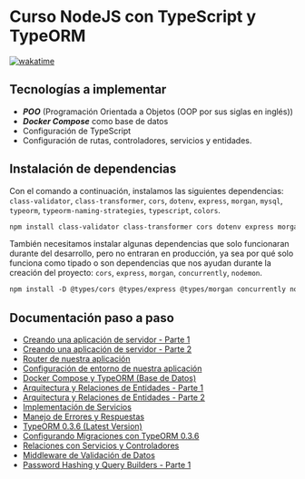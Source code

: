 # Curso NodeJS con TypeScript y TypeORM

[![wakatime](https://wakatime.com/badge/user/8ef73281-6d0a-4758-af11-fd880ca3009c/project/cb8f4b90-770f-46db-8895-01008d95e95f.svg?style=for-the-badge)](https://wakatime.com/badge/user/8ef73281-6d0a-4758-af11-fd880ca3009c/project/cb8f4b90-770f-46db-8895-01008d95e95f?style=for-the-badge)

## Tecnologías a implementar

- ***POO*** (Programación Orientada a Objetos (OOP por sus siglas en inglés))
- ***Docker Compose*** como base de datos
- Configuración de TypeScript
- Configuración de rutas, controladores, servicios y entidades.

## Instalación de dependencias

Con el comando a continuación, instalamos las siguientes dependencias: `class-validator`, `class-transformer`, `cors`, `dotenv`, `express`, `morgan`, `mysql`, `typeorm`, `typeorm-naming-strategies`, `typescript`, `colors`.

```txt
npm install class-validator class-transformer cors dotenv express morgan mysql typeorm typeorm-naming-strategies typescript colors
```

También necesitamos instalar algunas dependencias que solo funcionaran durante del desarrollo, pero no entraran en producción, ya sea por qué solo funciona como tipado o son dependencias que nos ayudan durante la creación del proyecto: `cors`, `express`, `morgan`, `concurrently`, `nodemon`.

```txt
npm install -D @types/cors @types/express @types/morgan concurrently nodemon
```

## Documentación paso a paso

- [Creando una aplicación de servidor - Parte 1](DOC/P1T1_Creando_Aplicacion_Servidor.md "P1T1")
- [Creando una aplicación de servidor - Parte 2](DOC/P1T2_Creando_Aplicacion_Servidor.md "P1T2")
- [Router de nuestra aplicación](DOC/P2T1_Router_Aplicacion.md "P2T1")
- [Configuración de entorno de nuestra aplicación](DOC/P3T1_Configuracion_Entorno.md "P3T1")
- [Docker Compose y TypeORM (Base de Datos)](DOC/P4T1_Docker_Compose_TypeORM.md "P4T1")
- [Arquitectura y Relaciones de Entidades - Parte 1](DOC/P5T1_Arquitectura_Relaciones_Entidades.md "P5T1")
- [Arquitectura y Relaciones de Entidades - Parte 2](DOC/P5T2_Arquitectura_Relaciones_Entidades.md "P5T2")
- [Implementación de Servicios](DOC/P6T1_Implementacion_Servicios.md "P6T1")
- [Manejo de Errores y Respuestas](DOC/P7T1_Manejo_Errores_Respuestas.md "P7T1")
- [TypeORM 0.3.6 (Latest Version)](DOC/P8T1_TypeOrm_0.3.6.md "P8T1")
- [Configurando Migraciones con TypeORM 0.3.6](DOC/P8T2_TypeOrm_0.3.6.md "P8T2")
- [Relaciones con Servicios y Controladores](DOC/P9T1_Relaciones_Servicios_Controladores.md "P9T1")
- [Middleware de Validación de Datos](DOC/P10T1_Middleware_Validacion_Datos.md "P10T1")
- [Password Hashing y Query Builders - Parte 1](DOC/P11T1_Password_Hashing_Query_Builders.md "P11T1")
